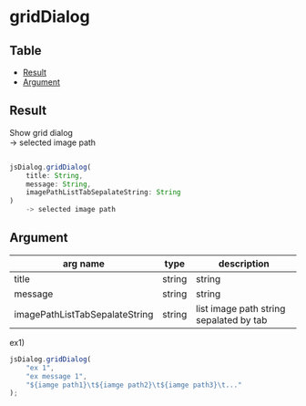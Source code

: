 # gridDialog


Table
-----------------

* [Result](#result)
* [Argument](#argument)


## Result

Show grid dialog    
-> selected image path


```js.js

jsDialog.gridDialog(
	title: String,
	message: String,
	imagePathListTabSepalateString: String
)
	-> selected image path


```

## Argument

| arg name | type | description |
| -------- | -------- | -------- |
| title | string | string |
| message | string | string |
| imagePathListTabSepalateString | string | list image path string sepalated by tab |

ex1)

```js.js
jsDialog.gridDialog(
	"ex 1",
	"ex message 1",
	"${iamge path1}\t${iamge path2}\t${iamge path3}\t..."
);

```
